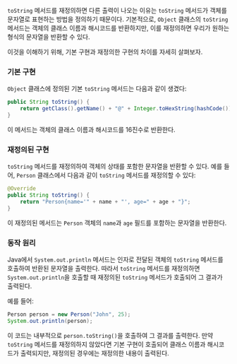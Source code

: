 `toString` 메서드를 재정의하면 다른 출력이 나오는 이유는 `toString` 메서드가 객체를 문자열로 표현하는 방법을 정의하기 때문이다. 기본적으로, `Object` 클래스의 `toString` 메서드는 객체의 클래스 이름과 해시코드를 반환하지만, 이를 재정의하면 우리가 원하는 형식의 문자열을 반환할 수 있다.

이것을 이해하기 위해, 기본 구현과 재정의한 구현의 차이를 자세히 살펴보자.

### 기본 구현

`Object` 클래스에 정의된 기본 `toString` 메서드는 다음과 같이 생겼다:

```java
public String toString() {
    return getClass().getName() + "@" + Integer.toHexString(hashCode());
}
```

이 메서드는 객체의 클래스 이름과 해시코드를 16진수로 반환한다.

### 재정의된 구현

`toString` 메서드를 재정의하여 객체의 상태를 포함한 문자열을 반환할 수 있다. 예를 들어, `Person` 클래스에서 다음과 같이 `toString` 메서드를 재정의할 수 있다:

```java
@Override
public String toString() {
    return "Person{name='" + name + "', age=" + age + "}";
}
```

이 재정의된 메서드는 `Person` 객체의 `name`과 `age` 필드를 포함하는 문자열을 반환한다.

### 동작 원리

Java에서 `System.out.println` 메서드는 인자로 전달된 객체의 `toString` 메서드를 호출하여 반환된 문자열을 출력한다. 따라서 `toString` 메서드를 재정의하면 `System.out.println`을 호출할 때 재정의된 `toString` 메서드가 호출되어 그 결과가 출력된다.

예를 들어:

```java
Person person = new Person("John", 25);
System.out.println(person);
```

이 코드는 내부적으로 `person.toString()`을 호출하여 그 결과를 출력한다. 만약 `toString` 메서드를 재정의하지 않았다면 기본 구현이 호출되어 클래스 이름과 해시코드가 출력되지만, 재정의된 경우에는 재정의한 내용이 출력된다.